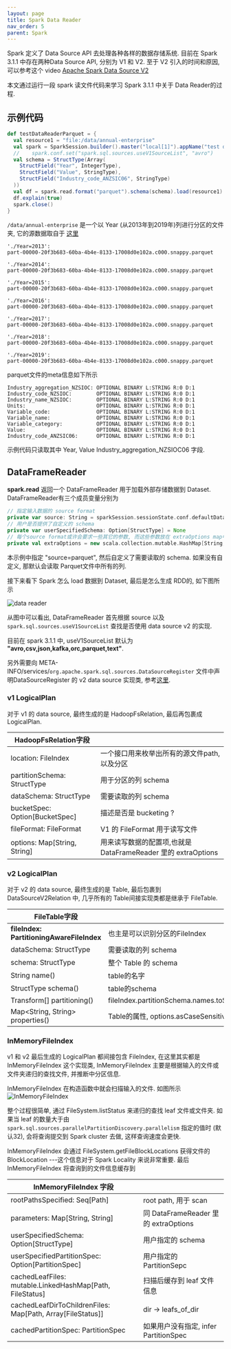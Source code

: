 ```yaml
---
layout: page
title: Spark Data Reader
nav_order: 5
parent: Spark 
---
```


Spark 定义了 Data Source API 去处理各种各样的数据存储系统. 目前在 Spark 3.1.1 中存在两种Data Source API, 分别为 V1 和 V2. 至于 V2 引入的时间和原因, 可以参考这个 video [Apache Spark Data Source V2](https://databricks.com/session/apache-spark-data-source-v2)

本文通过运行一段 spark 读文件代码来学习 Spark 3.1.1 中关于 Data Reader的过程.

## 示例代码

``` scala
def testDataReaderParquet = {
  val resource1 = "file:/data/annual-enterprise"
  val spark = SparkSession.builder().master("local[1]").appName("test data reader").getOrCreate()
  //    spark.conf.set("spark.sql.sources.useV1SourceList", "avro")
  val schema = StructType(Array(
    StructField("Year", IntegerType),
    StructField("Value", StringType),
    StructField("Industry_code_ANZSIC06", StringType)
  ))
  val df = spark.read.format("parquet").schema(schema).load(resource1).toDF()
  df.explain(true)
  spark.close()
}
```

`/data/annual-enterprise` 是一个以 Year (从2013年到2019年)列进行分区的文件夹, 它的源数据取自于
[这里](https://www.stats.govt.nz/information-releases/annual-enterprise-survey-2019-financial-year-provisional)

``` console
'./Year=2013':
part-00000-20f3b683-60ba-4b4e-8133-17008d0e102a.c000.snappy.parquet

'./Year=2014':
part-00000-20f3b683-60ba-4b4e-8133-17008d0e102a.c000.snappy.parquet

'./Year=2015':
part-00000-20f3b683-60ba-4b4e-8133-17008d0e102a.c000.snappy.parquet

'./Year=2016':
part-00000-20f3b683-60ba-4b4e-8133-17008d0e102a.c000.snappy.parquet

'./Year=2017':
part-00000-20f3b683-60ba-4b4e-8133-17008d0e102a.c000.snappy.parquet

'./Year=2018':
part-00000-20f3b683-60ba-4b4e-8133-17008d0e102a.c000.snappy.parquet

'./Year=2019':
part-00000-20f3b683-60ba-4b4e-8133-17008d0e102a.c000.snappy.parquet
```

parquet文件的meta信息如下所示

``` console
Industry_aggregation_NZSIOC: OPTIONAL BINARY L:STRING R:0 D:1
Industry_code_NZSIOC:        OPTIONAL BINARY L:STRING R:0 D:1
Industry_name_NZSIOC:        OPTIONAL BINARY L:STRING R:0 D:1
Units:                       OPTIONAL BINARY L:STRING R:0 D:1
Variable_code:               OPTIONAL BINARY L:STRING R:0 D:1
Variable_name:               OPTIONAL BINARY L:STRING R:0 D:1
Variable_category:           OPTIONAL BINARY L:STRING R:0 D:1
Value:                       OPTIONAL BINARY L:STRING R:0 D:1
Industry_code_ANZSIC06:      OPTIONAL BINARY L:STRING R:0 D:1
```

示例代码只读取其中 Year, Value Industry_aggregation_NZSIOC06 字段.

## DataFrameReader

**spark.read** 返回一个 DataFrameReader 用于加载外部存储数据到 Dataset. DataFrameReader有三个成员变量分别为

``` scala
// 指定输入数据的 source format
private var source: String = sparkSession.sessionState.conf.defaultDataSourceName
// 用户是否提供了自定义的 schema
private var userSpecifiedSchema: Option[StructType] = None
// 每个source format或许会要求一些其它的参数, 而这些参数放在 extraOptions map中
private val extraOptions = new scala.collection.mutable.HashMap[String, String]
```

本示例中指定 "source=parquet", 然后自定义了需要读取的 schema. 如果没有自定义, 那默认会读取 Parquet文件中所有的列.

接下来看下 Spark 怎么 load 数据到 Dataset, 最后是怎么生成 RDD的, 如下图所示

![data reader](/docs/spark/data-reader/datareader-overview.svg)

从图中可以看出, DataFrameReader 首先根据 source 以及 `spark.sql.sources.useV1SourceList` 查找是否使用 data source v2 的实现.

目前在 spark 3.1.1 中, useV1SourceList 默认为 **"avro,csv,json,kafka,orc,parquet,text"**. 

另外需要向 META-INFO/services/`org.apache.spark.sql.sources.DataSourceRegister` 文件中声明DataSourceRegister 的 v2 data source 实现类, 参考[这里](https://github.com/apache/spark/blob/v3.1.1-rc1/sql/core/src/main/resources/META-INF/services/org.apache.spark.sql.sources.DataSourceRegister#L6).

### v1 LogicalPlan

对于 v1 的 data source, 最终生成的是 HadoopFsRelation, 最后再包裹成 LogicalPlan.

HadoopFsRelation字段 ||
------------ | -------------
location: FileIndex | 一个接口用来枚举出所有的源文件path,以及分区
partitionSchema: StructType | 用于分区的列 schema
dataSchema: StructType | 需要读取的列 schema
bucketSpec: Option[BucketSpec] | 描述是否是 bucketing ?
fileFormat: FileFormat | V1 的 FileFormat 用于读写文件
options: Map[String, String] | 用来读写数据的配置项,也就是 DataFrameReader 里的 extraOptions

### v2 LogicalPlan

对于 v2 的 data source, 最终生成的是 Table, 最后包裹到 DataSourceV2Relation 中, 几乎所有的 Table间接实现类都是继承于 FileTable.

FileTable字段 ||
------------ | -------------
**fileIndex: PartitioningAwareFileIndex** | 也主是可以识别分区的FileIndex
dataSchema: StructType| 需要读取的列 schema
schema: StructType | 整个 Table 的 schema
String name() | table的名字
StructType schema() | table的schema
Transform[] partitioning() | fileIndex.partitionSchema.names.toSeq.asTransforms
Map<String, String> properties() | Table的属性, options.asCaseSensitiveMap

### InMemoryFileIndex

v1 和 v2 最后生成的 LogicalPlan 都间接包含 FileIndex, 在这里其实都是 InMemoryFileIndex 这个实现类, InMemoryFileIndex 主要是根据输入的文件或文件夹递归的查找文件, 并推断中分区信息.

InMemoryFileIndex 在构造函数中就会扫描输入的文件. 如图所示 ![InMemoryFileIndex](/docs/spark/data-reader/datareader-InMemoryFileIndex.svg)

整个过程很简单, 通过 FileSystem.listStatus 来递归的查找 leaf 文件或文件夹. 如果当 leaf 的数量大于由 `spark.sql.sources.parallelPartitionDiscovery.parallelism` 指定的值时 (默认32), 会将查询提交到 Spark cluster 去做, 这样查询速度会更快.

InMemoryFileIndex 会通过 FileSystem.getFileBlockLocations 获得文件的 BlockLocation ---这个信息对于 Spark Locality 来说非常重要. 最后 InMemoryFileIndex 将查询到的文件信息缓存到

InMemoryFileIndex 字段 ||
------------| -----------
rootPathsSpecified: Seq[Path] | root path, 用于 scan
parameters: Map[String, String]| 同 DataFrameReader 里的 extraOptions
userSpecifiedSchema: Option[StructType]| 用户指定的 schema
userSpecifiedPartitionSpec: Option[PartitionSpec]| 用户指定的 PartitionSepc
cachedLeafFiles: mutable.LinkedHashMap[Path, FileStatus]| 扫描后缓存到 leaf 文件信息 
cachedLeafDirToChildrenFiles: Map[Path, Array[FileStatus]]| dir -> leafs_of_dir
cachedPartitionSpec: PartitionSpec| 如果用户没有指定, infer PartitionSpec